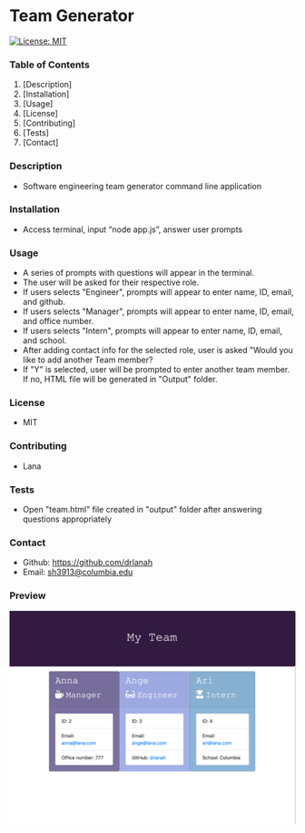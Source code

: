 # Team Generator

[![License: MIT](https://img.shields.io/badge/License-MIT-yellow.svg)](https://opensource.org/licenses/MIT)

### Table of Contents

1. [Description]
2. [Installation]
3. [Usage]
4. [License]
5. [Contributing]
6. [Tests]
7. [Contact]

### Description

- Software engineering team generator command line application

### Installation

- Access terminal, input “node app.js”, answer user prompts

### Usage

- A series of prompts with questions will appear in the terminal.
- The user will be asked for their respective role.
- If users selects "Engineer", prompts will appear to enter name, ID, email, and github.
- If users selects "Manager", prompts will appear to enter name, ID, email, and office number.
- If users selects "Intern", prompts will appear to enter name, ID, email, and school.
- After adding contact info for the selected role, user is asked "Would you like to add another Team member?
- If "Y" is selected, user will be prompted to enter another team member. If no, HTML file will be generated in "Output" folder.

### License

- MIT

### Contributing

- Lana

### Tests

- Open "team.html" file created in "output" folder after answering questions appropriately

### Contact

- Github: https://github.com/drlanah
- Email: sh3913@columbia.edu

### Preview

![My Team](Assets/team.png)
